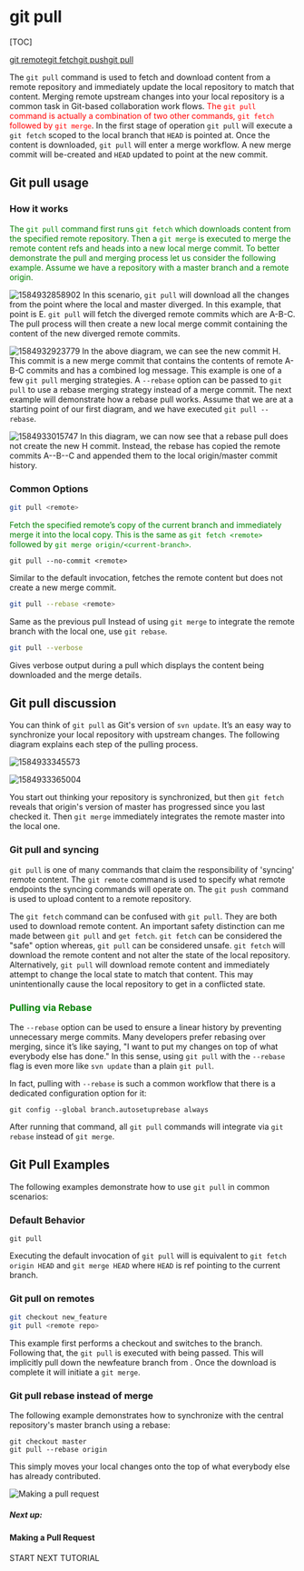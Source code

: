 # git pull

[TOC]

[git remote](https://www.atlassian.com/git/tutorials/syncing)[git fetch](https://www.atlassian.com/git/tutorials/syncing/git-fetch)[git push](https://www.atlassian.com/git/tutorials/syncing/git-push)[git pull](https://www.atlassian.com/git/tutorials/syncing/git-pull)

The `git pull` command is used to fetch and download content from a remote repository and immediately update the local repository to match that content. Merging remote upstream changes into your local repository is a common task in Git-based collaboration work flows. <font color="red">The `git pull` command is actually a combination of two other commands, `git fetch` followed by `git merge`</font>. In the first stage of operation `git pull` will execute a `git fetch` scoped to the local branch that `HEAD` is pointed at. Once the content is downloaded, `git pull` will enter a merge workflow. A new merge commit will be-created and `HEAD` updated to point at the new commit.

## Git pull usage

### How it works

<font color="green">The `git pull` command first runs `git fetch` which downloads content from the specified remote repository. Then a `git merge` is executed to merge the remote content refs and heads into a new local merge commit. To better demonstrate the pull and merging process let us consider the following example. Assume we have a repository with a master branch and a remote origin.</font>

![1584932858902](./${img}\1584932858902.png)
In this scenario, `git pull` will download all the changes from the point where the local and master diverged. In this example, that point is E. `git pull` will fetch the diverged remote commits which are A-B-C. The pull process will then create a new local merge commit containing the content of the new diverged remote commits.





![1584932923779](./${img}\1584932923779.png)
In the above diagram, we can see the new commit H. This commit is a new merge commit that contains the contents of remote A-B-C commits and has a combined log message. This example is one of a few `git pull` merging strategies. A `--rebase` option can be passed to `git pull` to use a rebase merging strategy instead of a merge commit. The next example will demonstrate how a rebase pull works. Assume that we are at a starting point of our first diagram, and we have executed `git pull --rebase`.



![1584933015747](./${img}\1584933015747.png)
In this diagram, we can now see that a rebase pull does not create the new H commit. Instead, the rebase has copied the remote commits A--B--C and appended them to the local origin/master commit history.

### Common Options

```bash
git pull <remote> 
```

<font color="green">Fetch the specified remote’s copy of the current branch and immediately merge it into the local copy. This is the same as `git fetch <remote>` followed by `git merge origin/<current-branch>`.</font>

```
git pull --no-commit <remote>
```

Similar to the default invocation, fetches the remote content but does not create a new merge commit.

```bash
git pull --rebase <remote>
```

Same as the previous pull Instead of using `git merge` to integrate the remote branch with the local one, use `git rebase`.

```bash
git pull --verbose
```

Gives verbose output during a pull which displays the content being downloaded and the merge details.

## Git pull discussion

You can think of `git pull` as Git's version of `svn update`. It’s an easy way to synchronize your local repository with upstream changes. The following diagram explains each step of the pulling process.

![1584933345573](./${img}\1584933345573.png)




![1584933365004](./${img}\1584933365004.png)


You start out thinking your repository is synchronized, but then `git fetch` reveals that origin's version of master has progressed since you last checked it. Then `git merge` immediately integrates the remote master into the local one.

### Git pull and syncing

`git pull` is one of many commands that claim the responsibility of 'syncing' remote content. The `git remote` command is used to specify what remote endpoints the syncing commands will operate on. The `git push `command is used to upload content to a remote repository.

The `git fetch` command can be confused with `git pull`. They are both used to download remote content. An important safety distinction can me made between `git pull` and `get fetch`. `git fetch` can be considered the "safe" option whereas, `git pull` can be considered unsafe. `git fetch` will download the remote content and not alter the state of the local repository. Alternatively, `git pull` will download remote content and immediately attempt to change the local state to match that content. This may unintentionally cause the local repository to get in a conflicted state.

### <font color="green">Pulling via Rebase</font>

The `--rebase` option can be used to ensure a linear history by preventing unnecessary merge commits. Many developers prefer rebasing over merging, since it’s like saying, "I want to put my changes on top of what everybody else has done." In this sense, using `git pull` with the `--rebase` flag is even more like `svn update` than a plain `git pull`.

In fact, pulling with `--rebase` is such a common workflow that there is a dedicated configuration option for it:

```
git config --global branch.autosetuprebase always
```

After running that command, all `git pull` commands will integrate via `git rebase` instead of `git merge`.

## Git Pull Examples

The following examples demonstrate how to use `git pull` in common scenarios:

### Default Behavior

```
git pull
```

Executing the default invocation of `git pull` will is equivalent to `git fetch origin HEAD` and `git merge HEAD` where `HEAD` is ref pointing to the current branch.

### Git pull on remotes

```bash
git checkout new_feature
git pull <remote repo>
```

This example first performs a checkout and switches to the <newfeature> branch. Following that, the `git pull` is executed with <remote repo> being passed. This will implicitly pull down the newfeature branch from <remote repo>. Once the download is complete it will initiate a `git merge`.

### Git pull rebase instead of merge

The following example demonstrates how to synchronize with the central repository's master branch using a rebase:

```
git checkout master
git pull --rebase origin
```

This simply moves your local changes onto the top of what everybody else has already contributed.



![Making a pull request](https://www.atlassian.com/dam/jcr:d7da7d4a-f994-4c24-90c7-3a5fa7a522aa/hero.svg)

##### Next up:

#### Making a Pull Request

START NEXT TUTORIAL